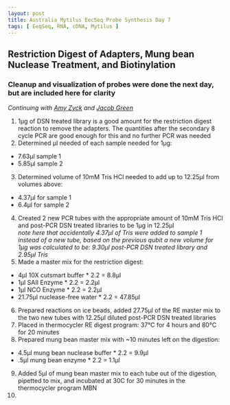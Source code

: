 ```yaml
---
layout: post
title: Australia Mytilus EecSeq Probe Synthesis Day 7
tags: [ EeqSeq, RNA, cDNA, Mytilus ]
---
```


## Restriction Digest of Adapters, Mung bean Nuclease Treatment, and Biotinylation
### Cleanup and visualization of probes were done the next day, but are included here for clarity

_Continuing with [Amy Zyck](https://github.com/amaeliazyck) and [Jacob Green](https://github.com/madmolecularman)_

1. 1μg of DSN treated library is a good amount for the restriction digest reaction to remove the adapters. The quantities after the secondary 8 cycle PCR are good enough for this and no further PCR was needed
2. Determined μl needed of each sample needed for 1μg:
  - 7.63μl sample 1
  - 5.85μl sample 2
3. Determined volume of 10mM Tris HCl needed to add up to 12.25μl from volumes above:
  - 4.37μl for sample 1
  - 6.4μl for sample 2
4. Created 2 new PCR tubes with the appropriate amount of 10mM Tris HCl and post-PCR DSN treated libraries to be 1μg in 12.25μl  
  _note here that accidentally 4.37μl of Tris were added to sample 1 instead of a new tube, based on the previous qubit a new volume for 1μg was calculated to be: 9.30μl post-PCR DSN treated library and 2.95μl Tris_
5. Made a master mix for the restriction digest:
  - 4μl 10X cutsmart buffer * 2.2 = 8.8μl
  - 1μl SAII Enzyme * 2.2 = 2.2μl
  - 1μl NCO Enzyme * 2.2 = 2.2μl
  - 21.75μl nuclease-free water * 2.2 = 47.85μl
6. Prepared reactions on ice beads, added 27.75μl of the RE master mix to the two new tubes with 12.25μl diluted post-PCR DSN treated libraries
7. Placed in thermocycler RE digest program: 37°C for 4 hours and 80°C for 20 minutes
8. Prepared mung bean master mix with ~10 minutes left on the digestion:
  - 4.5μl mung bean nuclease buffer * 2.2 = 9.9μl
  - .5μl mung bean enzyme * 2.2 = 1.1μl
9. Added 5μl of mung bean master mix to each tube out of the digestion, pipetted to mix, and incubated at 30C for 30 minutes in the thermocycler program MBN
10. 
